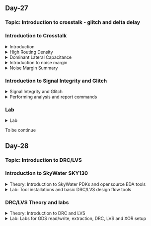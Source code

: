 ## Day-27

### Topic: Introduction to crosstalk - glitch and delta delay

### Introduction to Crosstalk
<details>
  <summary>Introduction</summary>
  
### Introduction to crosstalk
  
**What happens when we go through a chip design cycle?**

* When we go through a design, there are three things that we try to achieve on a chip.
  + Power: focusing on the lowest power consumption.
  + Performance: focusing on the performance, process and speed of the device.
  + Area: preferable a smaller device

### What will be covered?
  
* Reasons for crosstalk
* Introduction to noise margin
* Crosstalk glitch example
* Factors affecting glitch height
* AC noise margin
* Timing window concepts
* Impact of crosstalk on setup and hold timing
* Techniques to reduce crosstalk
* Power supply noise
  
  
</details>


<details>
  <summary>High Routing Density</summary>
  
### Crosstalk Noise Reasons and Definition
  
**High routing density and large number of standard cells**
  
* 0.25 um and 0.1 um are the channel/gate length.

* Looking through 0.25 um and above process, there are quite some spaces and routes between each other.
  
* Quick way to reduce the size of the MOSFET is to reduce the channel length. When we reduce the channel length, the overall size of the MOSFET shrinks the overall size of the combinational logic, resulting the cell inside shrinks too. That way, we achieved a smaller size of the MOSFET.
  
* If smaller size has been achieved, resulting the cells inside shrank, the complete circuit accomodates in a smaller area. Therefore, we can have multiple instances of the circuits or similar kind of circuits which are getting made to get back into the area.
  
* For example, the circuit is used for sending and receiving messages. The circuit could have just instantiated in nine times. Some section can be sending and receiving messages, another section can be sending and receiving calls, some can be processing, some can reading other applications and so on. 
  
* As we can see, before reducing the MOSFET size, we only have one or two applications running in the same area, but after reducing the size, now we have nine applications running in the same area of the chip.
  
* However, there is issue in interference when we reduce the size. Basically, referring to 0.1 um and below process in the figure below, there is some amount of interference in their functioning that is happening between the two nets/wires that is being placed very close to each other when we reduce the size. This is the major reason in crosstalk.
  
* Initially, there are 20 number of standard cells. After reducing the size, the number of standard cell has increased 9 times where the standard cell has to be connected to each other and as a result of that, the number of routes has increased and the routing has becomes very close to each other. 
  
* Hence, we will started to see some failures in the design, where there was some functionality failure is happening which we can called it as crosstalk.
  
*Source: the figure was taken from lecture video in udemy course (https://www.udemy.com/course/vlsi-academy-crosstalk/learn/lecture/1614424#overview)*
  
![image](https://user-images.githubusercontent.com/118953917/219541836-b80e0fa7-52ce-45a3-898b-161ecf48c703.png)

</details>

<details>
  <summary>Dominant Lateral Capacitance</summary>
  
### Crosstalk Noise Reasons and Definition
  
**Increase in number of metal layers resulting in increase in lateral capacitance**
  
* Basically, there are 2 kinds of capacitance.
  + Interlayer capacitance: capacitors that is placed between 2 consecutive different layers.
  + Lateral capacitance: capacitors that is placed between 2 wires at the same level and metal layer.
  
* The second reason of increasing the crosstalk noise is increase in the lateral capacitance because it is increasing the metal layer.

![image](https://user-images.githubusercontent.com/118953917/219543759-59aad67d-c6f8-4d67-86ee-1182b9c4804c.png)
  
**Why increasing lateral capacitance making metal layer increasing too?**
  
* Breaking into several metal layers helps in reducing the resistance where the higher the area, resulting in lower resistance. That's why we are having a wider metal layer.
  
* The overlap area between metal 1 and metal 2 as shown in the figure below, is pretty huge, that leads into an increase of lower capacitance. That's why 0.25 um and above process, we say that the interlayer capacitance was dominant. 
  
![image](https://user-images.githubusercontent.com/118953917/219565374-c89b697d-bab2-4759-a627-b5930a383fb4.png)

* As we reduced the size of the MOSFET, it will increase the number of standard cells, resulting in increasing the number of connections. So, each cell needs to be connected to its edges of the standard cells, making the connection increased. As a result, the number of routes also got increased.
  
* Since the routes are very close to each other and it is difficult to accommodate the area of the MOSFET, we reduce the widthe of the metal. However, even when we reduce the width of the metal, the demand of routes of the area is too huge. Therefore, reducing it only won't help.
  
* So, we need to do the connections in different way (i.e. referring to the figure below) which is making the signal travelling in a straight line (only travelling across metal 1) without transferring the signal to metal 3 first.  This is happened because of the limited amount of resources/routing resources available in the area. In this case, the amount of area is very compact and we need to accommodate it where we have to connect signals at any cost.
  
![image](https://user-images.githubusercontent.com/118953917/219569277-28781416-165c-4714-bc6d-c17db5d329e4.png)

* Things that have been observed:
  + The width of the metal has reduced
  + The number of metal layers have increased
  
* Referring to the figure bwlow, now the issue regarding overlapping 2 consecutive area has been solved, but now we have issue in overlapping between 2 side walls of the metal layer at the RHS of the figure. So, there is a huge overlap area between these 2 side walls and that's the reason we see lateral capacitance dominant and the biggest disadvantage we find with the lateral capacitance is that they present all the same layer.
  
* Looking through the RHS of the image below, if they are present on the same layer and the signal which is passing through the left side net will immediately being coupled to the other right side net because they're very close to each other. So, any switching activity happening between the same layer will immediately affect the whole process.
  
![image](https://user-images.githubusercontent.com/118953917/219570032-d95aae1c-0f77-487d-83da-dc47820dd052.png)

</details>

<details>
  <summary>Introduction to noise margin</summary>
  
### Crosstalk Noise Reasons and Definition
  
**Lower supply voltage leading to lesser noise margin**
  
* In a basic inverter functioning, if we provide low-level input into an inverter, we will get high-level output and vice versa.
  
* Converting the concept into a graphical method, when Vin = low, Vout = high. whereas, when Vin = high, Vout = low.
  
* The behaviour of an inverter happens when the half of the voltage (Vdd/2), we will see the behavior of switch is happening.
  
* When the input is zero, the output is VDD. Then, we move the input from zero and keep increasing the input towards VDD. As gradually we increase the input voltage, the output voltage will start to decrease. And finally, the output voltage will be completely zero.
  
![image](https://user-images.githubusercontent.com/118953917/219574459-115da6cc-ce09-4f19-8e6f-49b9d4a869c5.png)

* The area of the slope (the difference of the output the input) ideally should be infinite.

![image](https://user-images.githubusercontent.com/118953917/219575275-2612b810-8dbf-46af-b571-a1ceffc52874.png)
  
* Practically, the curve won't be as smooth as in ideally. It might have some slopes since it has some delays due to capacitances and resistances while travelling from VDD to zero voltage. However, it won't be exactly achieve zero voltage due to practical scenarios of nmos and pmos, but for sure it will be somewhere around zero. 
  
* Input low voltage (VIL): the input voltage is from zero to some particular value (VIL), as well as maximum input voltage that will be recognised as a low input logic level.
  
* Output high voltage (VOH): the output voltage is from zero to some particular value (VOH), as well as nominal voltage corresponding to a high logic state.
  
* Input high voltage (VIH): any voltage at the input level which lies above VIH and VDD, the output is expected to be low/VOL.

* Output low voltage (VOL): the output at VIH.

![image](https://user-images.githubusercontent.com/118953917/219579883-a91f6c08-72de-45c6-bbfc-483c7ff29838.png)
  
</details>

<details>
  <summary>Noise Margin Summary</summary>
  
### Noise margin summary
  
* Anything that lies between VOL and VIL will be considered as logic 0.
  
* Any voltage that lies between VIL and VIH will be considered as undefined region.
  
* Undefined region -> the logic can either moved from logic 1 to logic 0 or from the interception point of (b) to logic 0. Undefined region is a danger case.
  
* Whenever the voltage lies between VIH and VOH, it will always being treated as 1V or logic 1.
  
* Therefore, we have to ensure that the voltage didn't enter in undefined region since it cannot be identified whether the voltage might be in logic 1 or not.
  
* That is the problem when we are having a large physical distance from the main power supply to the circuit.
  
* Noise margin defines the input voltage range and the output voltage. Basically it varies the input voltage.
  --> **Noise margin**: Any voltage in between the range of VOH and VIH will be detected as logic 1. It should be put under the inputs/outputs of the circuit.

* Any voltage level in NML range will be detected as logic 0.

* Noise could be easily eliminated or can be ignored at this margin.
  
*Source: Udemy learning website*
  
![image](https://user-images.githubusercontent.com/118953917/219953157-00f6b3c5-2728-4346-8112-c546254744ca.png)  
![image](https://user-images.githubusercontent.com/118953917/219952384-7bce91e1-b507-41d1-8706-82f6d5ea487c.png)
    
* Lower Supply Voltage leading to lesser noise margin.

* When the supply voltage is reduced, the noise margin will also be reduced.

* For example, referring to the figure below, anything below 200 mV on the LHS margin will be considered as low margin while on the RHS, the noise margin will be below 100 mV.
  
![image](https://user-images.githubusercontent.com/118953917/219953486-88c0dbd4-6321-4b8c-85f9-2f88e0b85201.png)

</details> 

### Introduction to Signal Integrity and Glitch
<details>
  <summary>Signal Integrity and Glitch</summary>
  
### Signal Integrity and Crosstalk
  
* Signal Integrity and Crosstalk are the Quality checks of the clock routes.
  
* **Signal integrity**: the ability of an electrical signal to carry information reliably and resist the effects of high-frequency electromagnetic interference from nearby signals.
  
* **Crosstalk**: the undesirable electrical interaction between two or more physically adjacent nets due to capacitive cross-coupling. It is a type of noise signal that corrupts the actual signal while transmission through the communication medium.
  
**Aggressor and Victim Nets**
  
* A net that receives undesirable cross-coupling effects from a nearby net is called a victim net.
  
* A net that causes these effects in a victim net is called an aggressor net.
  
### Crosstalk-Glitch
  
* When one net is switching, and another net is constant then switching signal may cause spikes on other net because of which coupling capacitance (Cc) occurs between two nets, this is called as crosstalk noise.
  
* Types of Glitches --> Rise, Fall, Overshoot, Undershoot
  
![image](https://user-images.githubusercontent.com/118953917/220038938-9c354627-8e3e-454a-8ee6-e855a5eaf6da.png)
  
</details>

<details>
  <summary>Performing analysis and report commands</summary>

### Performing Crosstalk Delay Analysis
  
* Enable PrimeTime SI --> ```set_app_varsi_enable_analysistrue```
  
* Back-annotate the design with cross-coupling capacitance information in a SPEF or GPD file --> ```read_parasitics-keep_capacitive_couplingfile_name.spf```

### Using check_timing
  
> Types to check specific to crosstalk analysis
```
no_driving_cell
ideal_clocks
partial_input_delay
unexpandable_clocks
```
  
### Timing reports
  
```
report_timing
-crosstalk_delta
report_si_bottleneck
report_delay_calculation –crosstalk
report_si_double_switching
report_noise
report_timing -transition_time-crosstalk_delta \ -input_pins-significant_digits 4   (Viewing the Crosstalk Analysis Report)
```
  
### Bottleneck Reports
  
```
report_si_bottleneck
report_bottleneck
delta_delay
delta_delay_ratio
total_victim_delay_bump
delay_bump_per_aggressor
  
report_si_bottleneck-cost_typedelta_delay\-slack_lesser_than 2.0    (To get a list of all the victim nets with a delay violation or within 2.0 time units of a violation, listed in order of delta delay)

report_delay_calculation –crosstalk
size_cell
set_coupling_separation
-include_clock_nets
minimum_active_aggressor

report_si_bottleneck-cost_type delta_delay \ -minimum_active_aggressors 3   (bottleneck command reports nets where three or more active aggressors are affecting the net)
```
  
### Crosstalk Net Delay Calculation
  
```
report_delay_calculation-crosstalk \ -from [get_pinsg1/Z] -to [get_pins g2/A]
```
  
### Reporting Crosstalk Settings
  
> To check crosstalk settings
```
report_si_delay_analysis
report_si_noise_analysis
report_si_aggressor_exclusion
```
  
</details>

### Lab
<details>
  <summary>Lab</summary>
  
### Lab
  
> In icc2_shell
```
source /nfs/png/disks/png_mip_gen6p9ddr_0032/nazahah/lab/d20/files2/top.tcl
update_timing
write_parasitics -format spef -output vsdbabysoc_spef
```
  
![image](https://user-images.githubusercontent.com/118953917/220655729-977b5f00-e99e-4400-9bba-8d60e4851ac5.png)
  
```
gzip -d /nfs/png/disks/png_mip_gen6p9ddr_0032/nazahah/lab/d20/shell/write_data_dir/vsdbabysoc/vsdbabysoc.pt.v.gz
cp /nfs/png/disks/png_mip_gen6p9ddr_0032/nazahah/lab/d20/shell/write_data_dir/vsdbabysoc/vsdbabysoc.pt.v /nfs/png/disks/png_mip_gen6p9ddr_0032/nazahah/lab/d20/files2/
```
  
> In pt_shell
```
set target_library "/nfs/png/disks/png_mip_gen6p9ddr_0032/nazahah/lab/d20/files2/avsddac.db /nfs/png/disks/png_mip_gen6p9ddr_0032/nazahah/lab/d20/files2/avsdpll.db /nfs/png/disks/png_mip_gen6p9ddr_0032/nazahah/lab/d20/files2/sky130_fd_sc_hd__tt_025C_1v80.db"
set link_library [list /nfs/png/disks/png_mip_gen6p9ddr_0032/nazahah/lab/d20/files2/avsddac.db /nfs/png/disks/png_mip_gen6p9ddr_0032/nazahah/lab/d20/files2/avsdpll.db /nfs/png/disks/png_mip_gen6p9ddr_0032/nazahah/lab/d20/files2/sky130_fd_sc_hd__tt_025C_1v80.db]
###read_verilog /nfs/png/disks/png_mip_gen6p9ddr_0032/nazahah/lab/d20/files2/report/vsdbabysoc_gtlvl.v
read_verilog /nfs/png/disks/png_mip_gen6p9ddr_0032/nazahah/lab/d20/files2/vsdbabysoc.pt.v
link_design
current_design
```
  
![image](https://user-images.githubusercontent.com/118953917/220685160-8786848f-2343-4df4-9be1-1fcd8b5c8c47.png)
  
</details>

To be continue

## Day-28

### Topic: Introduction to DRC/LVS 

### Introduction to SkyWater SKY130
<details>
  <summary>Theory: Introduction to SkyWater PDKs and opensource EDA tools</summary>
  
### Introduction to Skywater PDK
  
* SkyWater Open Source PDK is a joint project between Google and SkyWater Technology Foundry, where it provides a fully open source Process Design Kit (PDK), and its related resources.
  
* SkyWater open PDK public repository contains:
  + Documentation: https://skywater-pdk.readthedocs.io/en/main/
  + PDK Library and files: https://github.com/google/skywater-pdk
  + Community: https://invite.skywater.tools/
  
![image](https://user-images.githubusercontent.com/118953917/220237707-8bafcbff-c95a-456b-9fd4-7e666c1b034c.png)

* "130" in SKY130 stands for the feature size, which is the length of smallest transistor that can be manufactured in the process.
  
### Open-Source EDA Tools
  
* Open_PDKs is a Makefile based installer that takes files from the SkyWater PDKs and reformats them for a number of open source EDA tools.
  
* Tools that is supported by open_pdks:
  1. Magic
  2. Klayout
  3. Openlane
  4. Xschem
  5. Netgen
  6. Ngspice
  7. IVerilog
  8. qflow
  9. IRSIM
  10. xcircuit
  
* The libraries supported by open_pdks are:
  1. Digital standard cells i.e. sky130_fd_sc_hd
  2. Primitive devices/analog i.e. sky130_fd_pr
  3. I/O cells i.e. sky130_fd_io
  4. 3rd party libraries i.e. sky130_ml_xx_hd
  
* Open_PDKs uses a common installed file system structure, where SkyWater PDKs are under ```/usr/share/pdk/sky130A/``` directory.
  
* There are 2 subdirectories under the main SKY130 PDK's directory.
  + ```libs.tech```
  + ```libs.ref```
  
* ```libs.tech``` --> containing all subdirectories for the open source tool setup.
  
* ```libs.ref``` --> containing the reference libraries in various formats.
  
* ```project_root/``` --> project directory that is containing subdirectories for each tool or flow needed.
  
### Physical Verification and Design Flow
  
* Physical verification is perfomed to check whether we have a mask layout that matches what we think the circuit should be.
  
* There are 2 major steps in physical verification.
  + **Design Rule Checking (DRC)** --> to ensure that the layout matches all the rules provided by the foundy for the specific process.
  + **Layout Vs. Schematic (LVS)** --> to ensure that the layout netlist matches the schematic netlist.
 
</details>

<details>
  <summary>Lab: Tool installations and basic DRC/LVS design flow tools</summary>
  
### Opensource EDA Tools: Check Tool Installations
  
**Magic**
  
* Command ```magic``` in the command prompt to invoke magic interface. 
  
* A layout window and a console window that is used to run commands for layout and actions will be popped out.
  
* Tcl interpreter can be invoked in the terminal instead of seperate console window by using the option ```magic -noconsole```.
  
* Magic can also be run without graphics layout window using the option ```magic -dnull - noconsole```, and should be called as such when running from a script. 
  
* Command ```magic -dnull -noconsole filename.tcl``` is used to run magic in batch mode.
  
**Netgen**
  
* Command ```netgen``` in the terminal to invoke Netgen. It is completely command driven and has no graphics interface. The console window is a stock tcl interpreter as in Magic.
  
* Tcl interpreter can be invoked in the terminal instead of seperate console window by using the option ```netgen -noconsole```.
  
* Command ```netgen -batch source filename.tcl``` is used to run Netgen in batch mode.
  
* Netgen provides GUI window written in python that can be accessed using ```usr/local/lib/netgen/pyhton/lvs_manager.py```, though this interface hides many useful options that cannot be accessed with just this window itself.
  
**Xschem**
  
* Command ```xschem``` in the terminal to invoke Xschem. This should bring up a schematics window.
  
* Xschem has no seperate console window and uses native command line terminal for tcl commands, unlike Netgen and Magic.
  
* Command ```xschem --tcl filename.tcl -q``` is used to run Xschem in batch mode.
  
**Ngspice**
  
* Command ```ngspice``` in the terminal to invoke Ngspice in Linux.
  
* Ngspice has its own prompt and runs its own set of interpreter commands that aren't based on tcl. 
  
* Command ```ngspice -b``` is used to run Ngspice in batch mode.
  
### Creating Sky130 Device Layout In Magic
  
```
cd /home/nur.nazahah.mohd.amri/Desktop
mkdir inverter
cd inverter
mkdir xschem
mkdir mag
mkdir netgen
```
  
![image](https://user-images.githubusercontent.com/118953917/220499836-65254833-457d-4234-b894-340f8013d663.png)
  
```
cd xschem
ln -s /usr/share/pdk/sky130A/libs.tech/xschem/xschemrc
ln -s ln -s /usr/share/pdk/sky130A/libs.tech/ngspice/spinit .spiceinit
cd ../mag/
ln -s /usr/share/pdk/sky130A/libs.tech/magic/sky130A.magicrc .magicrc
cd ../netgen/
ln -s /usr/share/pdk/sky130A/libs.tech/netgen/sky130A_setup.tcl setup.tcl
```
  
**xscheme**

```
cd inverter/xschem/
xschem
```
  
![image](https://user-images.githubusercontent.com/118953917/220499889-19c52a2e-16d2-4bc5-9be5-a3c9e8f272e5.png)

* This brings up a display for xschem with a lot of example schematics, SKY130 devices are shown in xschem as below.
  
*Note: Examples can be accessed by clicking the relevant rectangle and pressing the "E" key on the keyboard. We can return to the menu by pressing "CTRL+E". The "F" key resizes the schematic to fit the window.*
  
![image](https://user-images.githubusercontent.com/118953917/220499949-67b0a991-0082-4f97-bf3e-77e2a148c0e2.png)
  
**magic**

```
cd ../mag/
magic
magic -d XR     (To invoke a cairo graphics package that uses 3D acceleration to get better rendering than the default graphics)
magic -d -OGL   (An OpenGL based graphics package)
```
  
* This brings up 2 magic windows, with the layout window displaying "Technology: sky130A", along with many colors and icons displaying the available layers in this technology, as shown below.
  
![image](https://user-images.githubusercontent.com/118953917/220500607-d3316a91-8339-4df7-9475-3768d9f360cf.png)
  
* Useful Magic Shortcuts:
  + Left and right mouse buttons --> to adjust the cursor box
  + Shift+Z --> to zoom out
  + Middle mouse button/P --> to select a layer (also known as painting)
  + Key E --> to erase whatever is present in the cursor box (can also be done by clicking the middle mouse button on an empty part of the layout)
  + Key V --> to view the entire layout
  + CTRL+P --> opens up the parameter options for the selected device
  + S key --> to select layers
  + Typing "what" command in the magic console --> gives information on the selected layer
  + ";" key --> to type commands in the magic console without moving between windows, until the Enter key is pressed
  + I key --> to select a device
  + M key --> to move the selected device

* To edit Devices drop down buttons: Click on Devices 1 -> nmos (MOSFET)
  
* Select nmos (MOSFET) under "Devices 1" and set the width to 2 um, length to 0.5 um and fingers to 3.
  
![image](https://user-images.githubusercontent.com/118953917/220506020-3aa752a5-9940-49a8-adad-a79f115b651c.png)
  
![image](https://user-images.githubusercontent.com/118953917/220509577-9870bcde-5ec6-4b83-9f44-74a042da6952.png)

* Changing the device type to sky130_fd_pr__nfet_g5v0d10v5
  
![image](https://user-images.githubusercontent.com/118953917/220510768-6080b79d-b78e-49ac-a7ed-1a9c9aaaec1b.png)

### Creating Simple Schematic In Xschem
  
```
cd ../xschem/
xschem
```
  
* Press "Insert" key to pop out Choose symbol window. Select the SkyWater library directory path to access SkyWater components and choose the fd_pr library. To create an inverter, a basic nfet and pfet are needed. Therefore, select nfet and pfet device from the insert window and place it anywhere in the schematic.
  
![image](https://user-images.githubusercontent.com/118953917/220518340-6c1f52c3-21a1-4bf7-8043-3f5bbba34cb4.png)
  
* As pins are not PDK specific, they can be found under the xschem library in the insert window. These are named as ipin.sym, opin.sym and iopin.sym. 
  
* Place the pins and use M key to move the components around on the schematic window. Use C key to copy the components and Del key to erase components. Make use of W key to insert wires between components and make connections. 
  
* Rename each pin to something sensible using the Q key to bring up the parameter window.
  
* Select the components by clicking on them and click Q key to bring up the parameter windows to configure the properties of the devices. 
  
* For **nfet**, change the length to 0.18 as the default value of 0.15 is restricted to sram devices only. Set the number of fingers to 3, and the width of each finger to 1.5. 
  
* Since we have 3 fingers now, the total width in the parameter window must be set to 3 times of the finger width, which is 4.5. 
  
* Similarly, for **pfet**, adjust the parameters to 3 fingers, width of 1 per finger, and a length of 0.18. We must specify the body to be connected to the Vdd pin as it is a 3 pin pfet.
  
![image](https://user-images.githubusercontent.com/118953917/220823402-5d940050-8723-4ffc-9ddb-5fe593bc2b9c.png)
  
* Save the design by clicking tab File --> save as --> inverter.sch
  
### Creating Symbol And Exporting Schematic In Xschem
  
* To functionally validate the schematic, testbench that is separated from the schematic must be created. 
  
 * Firstly, create a symbol for the schematic as the schematic will appear as a symbol in the testbench. To do this, click on the Symbol menu and select "Make symbol from schematic". Then, create a testbench schematic using new schematic option and insert the generated symbol from the local directory using the Insert key.
  
* Select new schematic in File tab and choose inverter.sch under home directory and paste it on the schematic window.
  
* The testbench will be very simple where we will generate a ramp input and observe the output response after connecting the power supplies. To do this, insert 2 voltage sources from the default xschem library, one for the input and one for the supply. Connect these and add a GND node to the supply connections. Create "ipins" and "opins" for the input and output signals to observe in Ngspice. 
  
* Supply voltage is set to 1.8 V. For the input voltage, we must set the supply to a piece-wise linear function to get ramp. PWL function has voltage and time values stated that the supply will start at 0v, then start to ramp up from 20 ns till it reaches its final value at 900 ns of 1.8 V. 
  
* Next, place two more statements for ngspice, but as these aren't specific to any component, they must be placed in text boxes. To place a text box, select the code_shown.sym component under the xschem library.
  
* The first text box will specify the location of the device models used in the device schematic, where it is using a .lib statement that selects a top level file that tells ngspice where to find all the models and also specifying a simulation corner for all the models. The first block specifying the typical corner with ```value = ".lib /usr/share/pdk/sky130A/libs.tech/ngspice/sky130.lib.spice tt"```. 
  
* For the second block, it specifies;
```
value = ".control
tran 1n 1u
plot V(in) V(out)
.endc"
```
  
* This will tell ngspice to run a transient simulation for 1 ns and monitor voltages for the in and out pins. Therefore, a complete testbench schematic is shown as below, and save this as inverter_tb.sch
  
![image](https://user-images.githubusercontent.com/118953917/220539048-6f9c5a5c-10f7-45e0-be88-52af87624eb3.png)

* To generate the netlist, click on the Netlist button, then simulate it in Ngspice by clicking the Simulate button. 
  
* The waveform confirms that the schematic behaves as an inverter as shown below.
  
![image](https://user-images.githubusercontent.com/118953917/220541463-5897304d-d91e-4325-99ae-97bd59da2003.png)

* After verified the schematic, create a layout for it. To do this, go back to the inverter schematic. 
  
* Firstly, click on the Simulation menu and select "LVS netlist: Top Lvel is a .subckt" option. 
  
* Wait a few seconds and go back to the Simulation menu to check whether a tick mark appears beside the aforementioned option. This verifies if we have properly defined a sub circuit for creating a layout cell with pins in the layout. 
  
* Finally, generate a netlist for the schematic by clicking the Netlist button and exit Xschem.
  
### Importing Schematic To Layout And Inverter Layout Steps
  
```
cd ../mag/
magic -d XR
```  
  
* Import the schematic to the layout in Magic by running the magic, then click on File -> Import SPICE and then select the inverter.spice file from the xschem directory. If done correctly, the following layout has been opened up in magic.
  
![image](https://user-images.githubusercontent.com/118953917/220548501-d5759edd-b58c-4149-8490-f560e0906740.png)
![image](https://user-images.githubusercontent.com/118953917/220548959-0d23c844-8ca0-4112-a574-6a7e900f7516.png)

* Referring to the layout generated above, the schematic import does not know how to do analog placing and routing as it is very complicated. Therefore, We must place them in the best positions and wire them up manually. 
  
* Firstly, place the pfet device above the nfet and adjust the placement of the input, output and supply pins. Refer below figure.
  
![image](https://user-images.githubusercontent.com/118953917/220553775-6486d0f0-3144-48c1-815f-cae9f2dfb513.png)

* Next, set some parameters that are only adjustable in the layout which will make it more convenient to wire the whole layout up. 
  
* To pop out the parameter editing section, use S key and press I key to select the object, then use CTRL+P to open up the parameter options for the selected device.
  
* Set the "Top guard ring via coverage" to 100. This will put a local interconnect to metal1 via ta the top of the guard ring. Next, for "Source via coverage", put +40 and for "Drain via coverage", put -40. This will split the source drain contacts, making it easy to connect them with a wire. 
  
* For nfet, set the "Bottom guard ring via coverage" to 100, while the source and drain via coverages are set to +40 and -40, respectively, like the pfet.
  
* Start to paint the wires using metal1 layers by connecting the source of the pfet to Vdd and source of the nfet to Vss. Next, connect the drains of both mosfets to the output. Finally, connect the input to all the poly contacts of the gate. 
  
![image](https://user-images.githubusercontent.com/118953917/220818486-c900a932-d619-4b98-a12a-334083f115b4.png)
  
* Save the file and select the autowrite option. 
  
* Run the following commands in the magic console.
  
```
extract do local    (Ensuring that magic writes all results to the local directory)
extract all         (Performing the actual extraction)
ext2spice lvs       (Simulating and setting up the netlist to hierarchical spice output in ngspice format with no parasitic components)
ext2spice           (Generating the spice netlist)
```
  
![image](https://user-images.githubusercontent.com/118953917/220818458-c1c66460-eeb1-4730-8c2b-a3ac764171a0.png)
  
```
rm *.ext                                          (Clear any unwanted files -> .ext files are just intermediate results from the extraction)
/usr/share/pdk/bin/cleanup_unref.py -remove .     (Clean up extra .mag files -> files containing paramaterised cells that were created and saved but not used in the design)
netgen -batch lvs "../mag/inverter.spice inverter" "../xschem/inverter.spice inverter"    (Run LVS by entering the netgen subdirectory)
```
  
* Remember to always use the layout netlist first and schematic netlist second in the netgen command as in side by side, resulting the layout is on the left and the schematic is on the right. 
  
* Each netlist is represented by a pair of keywords in quotes, where the first is the location of the netlist file and the second is the name of the subcircuit to compare. 
  
* As we can see from the result below, there was an issue in the wiring and the netlists do not match. This is due to wiring errors in the layout.
  
![image](https://user-images.githubusercontent.com/118953917/220819365-90a4363d-2c28-4b7c-87a8-a38dc16681f8.png)
  
**Debugging errors in netlist, rerun and save layout**
  
```
extract do local
extract all
ext2spice lvs
ext2spice cthresh 0     (Tells magic to add all the parasitic capacitances to the spice netlist)
ext2spice
```

* Referring to the netlist file below, there are multiple lines beginning with C, which detail the parasitic capacitances.
  
```
vim inverter.spice 
```
  
![image](https://user-images.githubusercontent.com/118953917/220836829-6b35e6a9-19a8-41f0-b85a-1eba2ef39a99.png)

```
cp ../xschem/inverter_tb.spice .
vim inverter_tb.spice
```
  
* Modify the test bench netlist file.
  
![image](https://user-images.githubusercontent.com/118953917/220838344-940395c3-c800-4330-a236-78ee3ecc8be6.png)

```
/usr/share/pdk/bin/cleanup_unref.py -remove .
cp ../xschem/.spiceinit .
ngspice inverter_tb.spice
```
  
* The result is almost the same as in previous simulation in xschem.
  
![image](https://user-images.githubusercontent.com/118953917/220866522-c7d71cdd-8749-42a9-99f4-a9ccf70c3989.png)
  
</details>


### DRC/LVS Theory and labs
<details>
  <summary>Theory: Introduction to DRC and LVS</summary>
  
### Fundamentals of Physical Verification
  
* As chip gets denser, the scale of physical verification increases. 
  
* Chip designs can be hierarchical, while physical verification cannot. 
  
* Two primary aspects of physical verification are: 
  1. Design Rule Checks (DRC) --> Ensures that the design layout meets all the silicon foundry rules for mask making.
  2. Layout vs Schematic (LVS) --> Ensures that the design layout electrically matches the design, as implemented in schematic form or any form that electrically describes the design specifications. 
  
* Since the chips are designed from a single source (RTL design), the LVS is now checking the design through different flows where:
  1. Starting at the RTL source and working forwards.
  2. Starting at the finished layout and working backwards. This way the tools used cross check each other.
  
![image](https://user-images.githubusercontent.com/118953917/220867039-df1f63fd-aabb-4a69-81c8-9f93353faa72.png)

* Basically, physical verification must check if any manual intervention has broken something. 
  
* However, for errors, it is looking for how the tool got it wrong and how we can modify the setups to overcome the problem. 
  
* Increasing the number of tools used, increases the robustness of the physical verification process.
  
### Understanding GDS Format
  
* For some form of standardisation to describe integrated circuits, a standard file format is needed. 
  
* Some common file formats are:
  + Caltech Intermediate form (.cif)
  + GDSII stream format
  + Open Artwork System Interchange Standard (OASIS)
  
* GDSII format is an industry standard accross foundries for representing IC layouts. 
  
### Extraction Commands, Styles and Options In Magic

* Extraction process: The layout tool needs to generate a netlist independently by looking at the other than the mask geometry of the layout. 
  
* Extraction in Magic has two stage process, wherein magic generates an intermediate netlist format called the .ext, after it is converted to the required netlist format like spice.

![image](https://user-images.githubusercontent.com/118953917/220926384-dfe4bbcb-815d-40e0-9bb6-c2358abaeedb.png)

* All devices, instances, connections between cells, subcells, nets, as well as parasitics are present in the netlist. 
  
* The netlist can be fed into a simulator such as Ngspice, along with a schematic captured netlist to compare the results of the two.
  
* Eventhough magic can create a netlist for simulation, the tool don't know on how to actually simulate the netlist. 
  
* Thus, to simulate a netlist from a layout, we must provide all the missing information including the testbench netlist, along with the necessary stimuli for simulation. 
  
* As the layout editor knows nothing about the actual device models, we need to use include statements to add all device models used in the layout. 
  
* Subcircuit netlist is the generated netlist from the layout editor and must be included as well. 
  
* Finally, an analysis control block is needed to tell the simulator what kind of simulation to run as well as its simulation parameters.
  
* There are three extraction styles available in magic: 
  1. ngspice()
  2. ngspice(orig) 
  3. ngspice(si)
  
* Those styles can be selected using the commands below.
  
```
extract style ngspice()
extract style ngspice(orig)
extract style ngspice(si)
```
  
* Some extraction options in magic are as follows.
  
```
ext2spice lvs
ext2spice cthresh value
ext2spice scale on|off
ext2spice hierarchy on|off
ext2spice subcircuit top on|off
ext2spice global on|off
ext2spicemerge on|off
```
  
*Note: Magic also stores layer heights/thicknesses, and a three dimensional view of the layout can be rendered by magic's 3D engine using the menu button Option -> 3D Display.* 
  
### GDS Reading and Writing in Magic
  


  

  
</details>

<details>
  <summary>Lab: Labs for GDS read/write, extraction, DRC, LVS and XOR setup</summary>
  
### GDS Read
  
```
cd /home/nur.nazahah.mohd.amri/Desktop
mkdir lab2
cd lab2
mkdir mag
cd mag
cp /usr/share/pdk/sky130A/libs.tech/magic/sky130A.magicrc ./.magicrc
magic -d XR &
```
  
> In tkcon (Magic console)
```
cif listall istyle    (To view the possible styles)
cif list istyle       (To see the current style)
cif istyle xxx
gds read /usr/share/pdk/sky130A/libs.ref/sky130_fd_sc_hd/gds/sky130_fd_sc_hd.gds      (Read the GDS files from the PDK)
cellname top          (To see the available top level cells)
```
  
![image](https://user-images.githubusercontent.com/118953917/220935614-fc72ebd7-659d-4628-a898-d05da6d441a0.png)
  
* Since it is a library, the console lists all the subcells.
  
* The same thing can be accessed with the menu button Options -> Cell Manager -> sky130_fd_sc_hd__and2_1. We shall load a simple and2_1 cell as shown below.

![image](https://user-images.githubusercontent.com/118953917/220935709-3a014798-5960-41f6-81b2-7c7750fad832.png)

> In magic console
```
gds read /usr/share/pdk/sky130A/libs.ref/sky130_fd_sc_hd/gds/sky130_fd_sc_hd.gds
cif istyle()
```
  
* Referring to the below figure, the labels in the layout view are marked yellow, which means they are treated as regular text. 
  
```
cif istyle sky130(vendor)       (Change style)
gds read /usr/share/pdk/sky130A/libs.ref/sky130_fd_sc_hd/gds/sky130_fd_sc_hd.gds
```
  
* The current and2_1 layout will automatically be overwritten. 
  
* Here, the labels are colored blue, which means they are treated as ports. This shows that when dealing with vendor files, it is wise to use the vendor style.
  
![image](https://user-images.githubusercontent.com/118953917/220938107-ac0a9ccd-7acf-4798-b3e8-229311110327.png)
  
> In magic console
```
gds noduplicates true   (If don't want to automatically overwrite existing cells when reading from gds)
gds read /usr/share/pdk/sky130A/libs.ref/sky130_fd_sc_hd/gds/sky130_fd_sc_hd.gds
```

![image](https://user-images.githubusercontent.com/118953917/220940204-9633aa96-edf5-47ae-a4b6-ee978bec1b69.png)

### Ports
  
> In magic console
```
port index    (To inquire ports on a layout)
port first    (To find the index of the first port)
port 1 name
port 1 class
port 1 use
```
  
* Select a port and command as above. Note that we can only select one port at a time for this method.
  
![image](https://user-images.githubusercontent.com/118953917/220942541-c31db8e6-89cf-4a08-9c3e-d78a38dd6b1d.png)

```
ls /usr/share/pdk/sky130A/libs.ref/sky130_fd_sc_hd/
cd /usr/share/pdk/sky130A/libs.ref/sky130_fd_sc_hd/spice/
gvim sky130_fd_sc_hd.spice
```
  
![image](https://user-images.githubusercontent.com/118953917/220945910-98d17bf4-a64e-4123-ab2b-749c3320b5e6.png)
  
![image](https://user-images.githubusercontent.com/118953917/220945712-ebf92bca-28ab-403b-8cbe-afa62467bd8d.png)

* While the cell definition shows the first port to be port A, the gds read of the file in magic shows the first port as VPWR. 
  
* The port order mentioned in the definition came from the vendor and should be considered correct. However, port numbering is considered metadata and is not included in gds file. 
  
* One way to add metadata to the gds file opened in magic is to read its corresponding lef file. 
  
```
lef read /usr/share/pdk/sky130A/libs.ref/sky130_fd_sc_hd/lef/sky130_fd_sc_hd.lef    (To read the lef file)
port 1 name
port 1 class
port 1 use
```
  
* Here, the port order is not updated where the lef files do not contain port order metadata. However, port class and use information was imported. Unfortunately, port order is only captured in the spice files from a vendor, but magic has no spice read command as these files provide no layout information.
  
![image](https://user-images.githubusercontent.com/118953917/220948801-190f8292-7e85-499e-820e-f4cdae2b1aec.png)
  
```
readspice /usr/share/pdk/sky130A/libs.ref/sky130_fd_sc_hd/spice/sky130_fd_sc_hd.spice   (To read port order from spice files - use custom .tcl script and call it in the magic console) 
port 1 name
port 1 class
port 1 use
```
  
* Load the cell layout again from the Cell Manager and inquire the same port 1 information to check.
  
* The port is already updated and the information has updated.
  
![image](https://user-images.githubusercontent.com/118953917/220952878-3f48d16d-368a-4778-88dc-33a5e4b2ba20.png)

### Abstract Views
  
* For abstraction, we cannot start with a cell in memory. Hence, we need to open a fresh Magic session and read the lef library and load the same and2_1 cell from the Cell Manager.
  
```
lef read /usr/share/pdk/sky130A/libs.ref/sky130_fd_sc_hd/lef/sky130_fd_sc_hd.lef
```
  
* If we check port information, we can see that port order metadata isn't present in the lef files.
  
![image](https://user-images.githubusercontent.com/118953917/220956130-8c847796-afb7-40b2-9d6e-f5eaac5bfd97.png)

* Select one port and perform below command.
  
```
port first
port 1 name
port 2 name
port 3 name
port 1 use
port 1 class
port 4 name
```
  
* Port order metadata isn't present in the lef files.
  
![image](https://user-images.githubusercontent.com/118953917/220958273-82f1f7bd-ea60-44ba-bd98-2c1ed6365209.png)

* Run the readspice script as before and load the cell again.
  
```
readspice /usr/share/pdk/sky130A/libs.ref/sky130_fd_sc_hd/spice/sky130_fd_sc_hd.spice   --> load from cell manager
load test
getcell sky130_fd_sc_hd__and2_1
```

* Note: after load cell, make an empty box in empty space in magic. Then, command getcell.
  
![image](https://user-images.githubusercontent.com/118953917/221087159-f0b22c55-70b1-4b17-b769-624595503e4d.png)
  
* Click an empty space outside the cell, select the cell and command as below.
  
```
gds write test      (To write lef file to gds file)
quit
```
 
![image](https://user-images.githubusercontent.com/118953917/221087135-119a66cb-2605-4800-83e1-826163867001.png)

* Reinvoke magic and command as below.
  
```
gds read test     (To read gds file)
save test
quit
```

![image](https://user-images.githubusercontent.com/118953917/221088032-f1780516-1a96-4fa6-8337-487913a40e9c.png)
  
```
load test
path                (Viewing standard cell contents from the library path)
gds write test
```
  
![image](https://user-images.githubusercontent.com/118953917/221089189-239a4430-ffd3-46f8-8943-4020f283f396.png)

* Select the cell, hit the ">" key and perform command as below.
  
```
property
```
  
![image](https://user-images.githubusercontent.com/118953917/221089800-3452c845-5539-4ace-86bd-dd632789b41c.png)
  
* Highlight the cell by using key i and select the desired cell. Then, press ">" key and press scroller of the mouse to paint the selected layer using locali. 

```
cellname writeable sky130_fd_sc_hd__and2_1 true
gds write test
quit
```
  
![image](https://user-images.githubusercontent.com/118953917/221118636-c88e4b74-43ce-44ae-a20a-d15ecaa7357d.png)

```
gds read test
quit
```
```
gds readonly true
gds rescale false
gds read /usr/share/pdk/sky130A/libs.ref/sky130_fd_sc_hd/gds/sky130_fd_sc_hd.gds
load sky130_fd_sc_hd__and2_1
property
```
  
![image](https://user-images.githubusercontent.com/118953917/221120672-80959213-dca1-4979-9c22-d029bbb8dc65.png)
![image](https://user-images.githubusercontent.com/118953917/221122008-e5a32ddd-2457-4a9e-8a65-429e45aa40b2.png)

### GDS Reading Option In Magic
  
```
load sky130_fd_sc_hd__and2_1
extract all
ext2spice lvs
ext2spice
```
  
![image](https://user-images.githubusercontent.com/118953917/221124067-48afe37e-e238-425d-a6e2-905378a68710.png)

```
cd /home/nur.nazahah.mohd.amri/Desktop/lab2/mag
gvim sky130_fd_sc_hd__and2_1.spice
```
  
![image](https://user-images.githubusercontent.com/118953917/221125269-b8cc7f78-c82c-4b50-a749-e73e8b982d8c.png)

```
ext2spice cthresh 0     (Include the parasitic capacitances)
ext2spice
```
  
![image](https://user-images.githubusercontent.com/118953917/221126118-63ab8d90-3859-4bdc-9344-d4e879f5441b.png)

```
cd /home/nur.nazahah.mohd.amri/Desktop/lab2/mag
gvim sky130_fd_sc_hd__and2_1.spice
```
  
* Generated netlist containing lines starting with C to denote the parasitic capacitances as shown below.
  
![image](https://user-images.githubusercontent.com/118953917/221126438-0c103791-5d49-4eab-a618-2683e32eca59.png)

```
ext2spice cthresh 0.01
ext2spice
```
  
![image](https://user-images.githubusercontent.com/118953917/221127906-d80cd9b2-8932-4664-b920-066ef3940ad2.png)
  
```
cd /home/nur.nazahah.mohd.amri/Desktop/lab2/mag
gvim sky130_fd_sc_hd__and2_1.spice
```

![image](https://user-images.githubusercontent.com/118953917/221128105-c954f806-c614-4b41-8cb0-6d26e39e87cd.png)

* Running a full R-C extraction
  
```
ext2sim labels on
ext2sim
extresist tolerance 10
extresist                 (Must select cell first before run the command)
```
  
* This shows the number of resistor nets found usable, and creates a .res.ext file which holds information to modify the existing .ext file for R parasitics.
  
![image](https://user-images.githubusercontent.com/118953917/221130496-2e90681f-c35b-4516-b5a7-54a87bbb8070.png)
  
```
ext2spice lvs
ext2spice cthresh 0.01
ext2spice extresist on
ext2spice
```
  
```
cd /home/nur.nazahah.mohd.amri/Desktop/lab2/mag
gvim sky130_fd_sc_hd__and2_1.spice
```
  
* Generated netlist is now containing both R and C parasitic components as shown below.
  
* While this method does work, it is extremely time consuming for the large circuits. For large circuits, it is better to let the router conduct this job as it already knows where all the wires are supposed to connect.
  
![image](https://user-images.githubusercontent.com/118953917/221132106-a7cf8a37-c920-4785-aa21-4418fa18e8c1.png)

### Setup For DRC
  
* To set up standard DRC, use the following commands to call a python script.

```
/usr/share/pdk/sky130A/libs.tech/magic/run_standard_drc.py /usr/share/pdk/sky130A/libs.ref/sky130_fd_sc_hd/mag/sky130_fd_sc_hd__and2_1.mag
ls -al *.txt
```
  
![image](https://user-images.githubusercontent.com/118953917/221135334-4de470cf-02e6-4569-86ba-9c6988a2d1e2.png)

```
gvim sky130_fd_sc_hd__and2_1_drc.txt
```
  
![image](https://user-images.githubusercontent.com/118953917/221136091-cd39f2cc-fcac-4da3-ba28-19d5907fd030.png)

```
load sky130_fd_sc_hd__and2_1 
drc style
drc listall style
drc style drc(full)
drc check               (Select cell first then run command)
```
  
  * There are DRC errors in the vendor .mag file for the and2_1 subcell since the standard cell layouts do not have internal connections to the well and substrate to save room, and the layout depends on tap cells to make those connections.

* The reason we haven't seen these DRC errors earlier in Magic is because the DRC script runs a full DRC check, while the default DRC style in Magic was a fast DRC. This is shown below.
  
![image](https://user-images.githubusercontent.com/118953917/221138529-bc1e3827-5586-459a-8536-2ee89b5974ae.png)

```
drc why
drc find
```
  
![image](https://user-images.githubusercontent.com/118953917/221139526-911925eb-62f2-41c0-b735-421dd91bce82.png)

```
load test2
getcell sky130_fd_sc_hd__and2_1
getcell sky130_fd_sc_hd__tapvpwrvgnd_1      (Select an empty space and run the command)
```
  
![image](https://user-images.githubusercontent.com/118953917/221141961-1cbfded9-d476-4d93-a20c-a388648e4bf4.png)
  
* Add and align a tap cell in the existing layout, there are no more DRC errors in the top level.
  
* Use key I to select all, M to move.
  
```
save test3
```
  
![image](https://user-images.githubusercontent.com/118953917/221142740-12ae1b8a-a58c-42fa-9047-70c4ad376234.png)

### Setup For LVS
  
```
mkdir netgen
cd netgen
cp /usr/share/pdk/sky130A/libs.tech/netgen/sky130A_setup.tcl ./setup.tcl
cd ../mag/
magic -d XR sky130_fd_sc_hd__and2_1 &
```
  
```
ext2spice lvs
ext2spice 
quit
```
  
![image](https://user-images.githubusercontent.com/118953917/221147630-8593129e-d1aa-4acf-b8d2-65018827920f.png)
  
```
cd ../netgen/
netgen -batch lvs "../mag/sky130_fd_sc_hd__and2_1.spice sky130_fd_sc_hd__and2_1" "/usr/share/pdk/sky130A/libs.ref/sky130_fd_sc_hd/spice/sky130_fd_sc_hd.spice sky130_fd_sc_hd__and2_1"
```

![image](https://user-images.githubusercontent.com/118953917/221148331-7984985b-50e4-4983-b9bd-c215163bdd08.png)

### Setup For XOR
  



  
  
  
</details>




  

  

  

  


  
  

  
